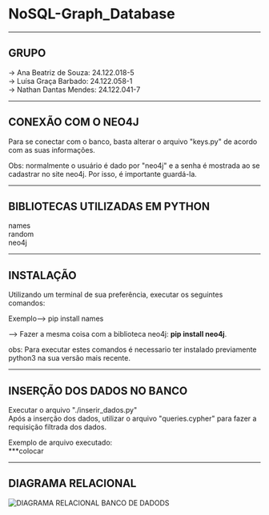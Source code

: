 # NoSQL-Graph_Database

----
<h2>GRUPO</h2>
  -> Ana Beatriz de Souza: 24.122.018-5 <br>
  -> Luísa Graça Barbado:  24.122.058-1 <br>
  -> Nathan Dantas Mendes: 24.122.041-7 <br>

----

<h2>CONEXÃO COM O NEO4J</h2>

Para se conectar com o banco, basta alterar o arquivo "keys.py" de acordo com as suas informações. 

Obs: normalmente o usuário é dado por "neo4j" e a senha é mostrada ao se cadastrar no site neo4j. Por isso, é importante guardá-la. 

----
<h2>BIBLIOTECAS UTILIZADAS EM PYTHON</h2>

names <br>
random  <br>
neo4j  <br>

----

<h2>INSTALAÇÃO</h2>

Utilizando um terminal de sua preferência, executar os seguintes comandos:

Exemplo--> pip install names<br> 



--> Fazer a mesma coisa com a biblioteca neo4j: **pip install neo4j**.

obs: Para executar estes comandos é necessario ter instalado previamente python3 na sua versão mais recente. 

----
<h2>INSERÇÃO DOS DADOS NO BANCO</h2>
  Executar o arquivo "./inserir_dados.py" <br>
  Após a inserção dos dados, utilizar o arquivo "queries.cypher" para fazer a requisição filtrada dos dados.

  Exemplo de arquivo executado:<br>
  ***colocar

----
<h2>DIAGRAMA RELACIONAL</h2>

![DIAGRAMA RELACIONAL BANCO DE DADODS](https://github.com/user-attachments/assets/138e57f8-33b1-41e2-8799-112479c09dfd)



